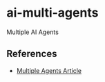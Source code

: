 # ai-multi-agents
Multiple AI Agents

## References
- [Multiple Agents Article](https://techcommunity.microsoft.com/blog/azure-ai-services-blog/building-a-multimodal-multi-agent-system-using-azure-ai-agent-service-and-openai/4396267) 
